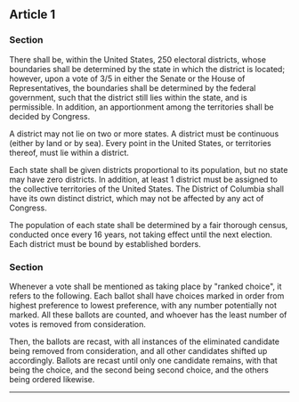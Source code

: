 

## Article 1
<!--- Definitions -->


### Section 
<!--- Electoral districts -->

There shall be, within the United States, 250 electoral districts, whose boundaries shall be determined by the state in which the district is located; however, upon a vote of 3/5 in either the Senate or the House of Representatives, the boundaries shall be determined by the federal government, such that the district still lies within the state, and is permissible.
In addition, an apportionment among the territories shall be decided by Congress.

A district may not lie on two or more states.
A district must be continuous (either by land or by sea).
Every point in the United States, or territories thereof, must lie within a district.

Each state shall be given districts proportional to its population, but no state may have zero districts.
In addition, at least 1 district must be assigned to the collective territories of the United States.
The District of Columbia shall have its own distinct district, which may not be affected by any act of Congress.

The population of each state shall be determined by a fair thorough census, conducted once every 16 years, not taking effect until the next election.
Each district must be bound by established borders.

### Section 
<!--- Ranked Choice Voting -->

Whenever a vote shall be mentioned as taking place by "ranked choice", it refers to the following.
Each ballot shall have choices marked in order from highest preference to lowest preference, with any number potentially not marked.
All these ballots are counted, and whoever has the least number of votes is removed from consideration. 

Then, the ballots are recast, with all instances of the eliminated candidate being removed from consideration, and all other candidates shifted up accordingly. 
Ballots are recast until only one candidate remains, with that being the choice, and the second being second choice, and the others being ordered likewise.

---
